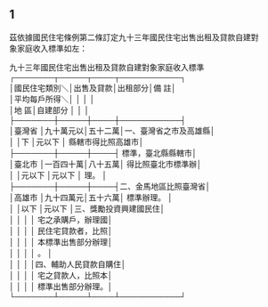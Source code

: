 1
-
茲依據國民住宅條例第二條訂定九十三年國民住宅出售出租及貸款自建對  
象家庭收入標準如左：  
  
九十三年國民住宅出售出租及貸款自建對象家庭收入標準  
┌───────┬─────┬────┬───────────┐  
│國民住宅類別＼│出售及貸款│出租部分│備                  註│  
│平均每戶所得＼│          │        │                      │  
│地          區│自建部分  │        │                      │  
├───────┼─────┼────┼───────────┤  
│臺灣省        │九十萬元以│五十二萬│一、臺灣省之市及高雄縣│  
│              │下        │元以下  │    縣轄市得比照高雄市│  
├───────┼─────┼────┤    標準，臺北縣縣轄市│  
│臺北市        │一百四十萬│八十五萬│    得比照臺北市標準辦│  
│              │元以下    │元以下  │    理。              │  
├───────┼─────┼────┤二、金馬地區比照臺灣省│  
│高雄市        │九十四萬元│五十六萬│    標準辦理。        │  
│              │以下      │元以下  │三、獎勵投資興建國民住│  
│              │          │        │    宅之承購戶，辦理國│  
│              │          │        │    民住宅貸款者，比照│  
│              │          │        │    本標準出售部分辦理│  
│              │          │        │    。                │  
│              │          │        │四、輔助人民貸款自購住│  
│              │          │        │    宅之貸款人，比照本│  
│              │          │        │    標準出售部分辦理。│  
└───────┴─────┴────┴───────────┘

